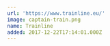 ```yaml
---
url: 'https://www.trainline.eu/'
image: captain-train.png
name: Trainline
added: 2017-12-22T17:14:01.000Z
---
```

